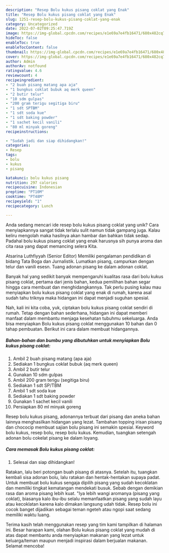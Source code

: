 ```yaml
---
description: "Resep Bolu kukus pisang coklat yang Enak"
title: "Resep Bolu kukus pisang coklat yang Enak"
slug: 1251-resep-bolu-kukus-pisang-coklat-yang-enak
category: Uncategorized
date: 2022-07-02T09:25:47.719Z
image: https://img-global.cpcdn.com/recipes/e1e69a7e4fb16471/680x482cq70/bolu-kukus-pisang-coklat-foto-resep-utama.jpg
hideToc: false
enableToc: true
enableTocContent: false
thumbnail: https://img-global.cpcdn.com/recipes/e1e69a7e4fb16471/680x482cq70/bolu-kukus-pisang-coklat-foto-resep-utama.jpg
cover: https://img-global.cpcdn.com/recipes/e1e69a7e4fb16471/680x482cq70/bolu-kukus-pisang-coklat-foto-resep-utama.jpg
author: Admin
authorAv: notfound
ratingvalue: 4.6
reviewcount: 4
recipeingredient:
- "2 buah pisang matang apa aja"
- "1 bungkus coklat bubuk aq merk queen"
- "2 butir telur"
- "10 sdm gulpas"
- "200 gram terigu segitiga biru"
- "1 sdt SPTBM"
- "1 sdt soda kue"
- "1 sdt baking powder"
- "1 sachet kecil vanili"
- "80 ml minyak goreng"
recipeinstructions:

- "Sudah jadi dan siap dihidangkan!"
categories:
- Resep
tags:
- bolu
- kukus
- pisang

katakunci: bolu kukus pisang 
nutrition: 297 calories
recipecuisine: Indonesian
preptime: "PT10M"
cooktime: "PT48M"
recipeyield: "1"
recipecategory: Lunch

---
```





Anda sedang mencari ide resep bolu kukus pisang coklat yang unik? Cara menyiapkannya sangat tidak terlalu sulit namun tidak gampang juga. Kalau keliru mengolah maka hasilnya akan hambar dan bahkan tidak sedap. Padahal bolu kukus pisang coklat yang enak harusnya sih punya aroma dan cita rasa yang dapat memancing selera Kita.





Atsarina Luthfiyyah (Senior Editor) Memiliki pengalaman pendidikan di bidang Tata Boga dan Jurnalistik. Lumatkan pisang, campurkan dengan telur dan vanili esesn. Tuang adonan pisang ke dalam adonan coklat.

Banyak hal yang sedikit banyak mempengaruhi kualitas rasa dari bolu kukus pisang coklat, pertama dari jenis bahan, kedua pemilihan bahan segar hingga cara membuat dan menghidangkannya. Tak perlu pusing kalau mau menyiapkan bolu kukus pisang coklat yang enak di rumah, karena asal sudah tahu triknya maka hidangan ini dapat menjadi suguhan spesial.






Nah, kali ini kita coba, yuk, ciptakan bolu kukus pisang coklat sendiri di rumah. Tetap dengan bahan sederhana, hidangan ini dapat memberi manfaat dalam membantu menjaga kesehatan tubuhmu sekeluarga. Anda bisa menyiapkan Bolu kukus pisang coklat menggunakan 10 bahan dan 0 tahap pembuatan. Berikut ini cara dalam membuat hidangannya.

<!--inarticleads1-->

##### Bahan-bahan dan bumbu yang dibutuhkan untuk menyiapkan Bolu kukus pisang coklat:

1. Ambil 2 buah pisang matang (apa aja)
1. Sediakan 1 bungkus coklat bubuk (aq merk queen)
1. Ambil 2 butir telur
1. Gunakan 10 sdm gulpas
1. Ambil 200 gram terigu (segitiga biru)
1. Sediakan 1 sdt SP/TBM
1. Ambil 1 sdt soda kue
1. Sediakan 1 sdt baking powder
1. Gunakan 1 sachet kecil vanili
1. Persiapkan 80 ml minyak goreng


Resep bolu kukus pisang, adonannya terbuat dari pisang dan aneka bahan lainnya menghasilkan hidangan yang lezat. Tambahan topping irisan pisang dan chococip membuat sajian bolu pisang ini semakin spesial. Keyword bolu kukus, resep bolu, resep bolu kukus. Kemudian, tuangkan setengah adonan bolu cokelat pisang ke dalam loyang. 

<!--inarticleads2-->

##### Cara memasak Bolu kukus pisang coklat:


1. Selesai dan siap dihidangkan!

Ratakan, lalu beri potongan buah pisang di atasnya. Setelah itu, tuangkan kembali sisa adonan bolu, lalu ratakan dan hentak-hentakan supaya padat. Untuk membuat bolu kukus sengaja dipilih pisang yang sudah kecoklatan dan memiliki tingkat kematangan mendekati busuk. Sebab dengan demikian rasa dan aroma pisang lebih kuat. &#34;Iya lebih wangi aromanya (pisang yang coklat), biasanya kalo ibu-ibu selalu memanfaatkan pisang yang sudah layu atau kecoklatan karena kalo dimakan langsung udah tidak. Resep bolu ini cocok banget dijadikan sebagai teman ngeteh atau ngopi saat sedang memiliki waktu luang. 

Terima kasih telah menggunakan resep yang tim kami tampilkan di halaman ini. Besar harapan kami, olahan Bolu kukus pisang coklat yang mudah di atas dapat membantu anda menyiapkan makanan yang lezat untuk keluarga/teman maupun menjadi inspirasi dalam berjualan makanan. Selamat mencoba!
